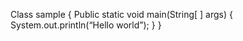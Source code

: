 Class sample 
{
	Public static void main(String[ ] args)
   	{
		System.out.println(“Hello world”);
	}
}
